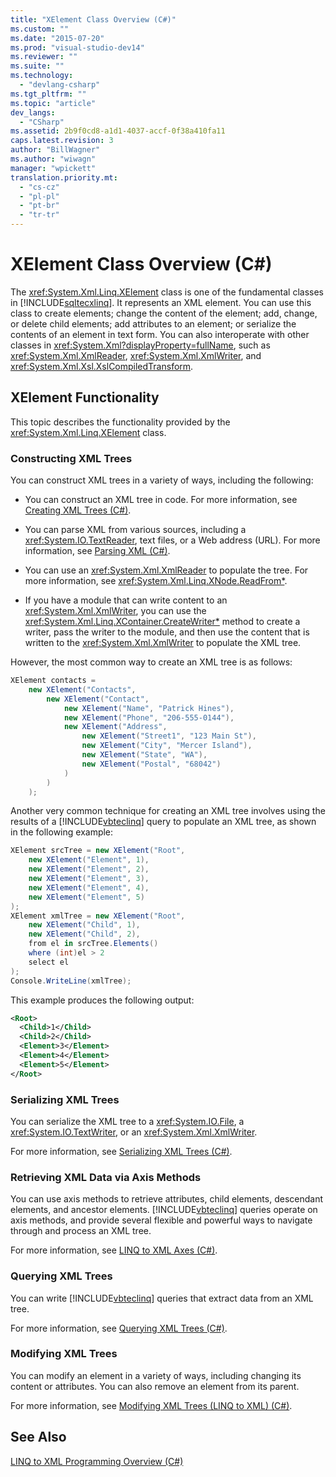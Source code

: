 ```yaml
---
title: "XElement Class Overview (C#)"
ms.custom: ""
ms.date: "2015-07-20"
ms.prod: "visual-studio-dev14"
ms.reviewer: ""
ms.suite: ""
ms.technology: 
  - "devlang-csharp"
ms.tgt_pltfrm: ""
ms.topic: "article"
dev_langs: 
  - "CSharp"
ms.assetid: 2b9f0cd8-a1d1-4037-accf-0f38a410fa11
caps.latest.revision: 3
author: "BillWagner"
ms.author: "wiwagn"
manager: "wpickett"
translation.priority.mt: 
  - "cs-cz"
  - "pl-pl"
  - "pt-br"
  - "tr-tr"
---
```

# XElement Class Overview (C#)
The <xref:System.Xml.Linq.XElement> class is one of the fundamental classes in [!INCLUDE[sqltecxlinq](../../../../csharp/programming-guide/concepts/linq/includes/sqltecxlinq_md.md)]. It represents an XML element. You can use this class to create elements; change the content of the element; add, change, or delete child elements; add attributes to an element; or serialize the contents of an element in text form. You can also interoperate with other classes in <xref:System.Xml?displayProperty=fullName>, such as <xref:System.Xml.XmlReader>, <xref:System.Xml.XmlWriter>, and <xref:System.Xml.Xsl.XslCompiledTransform>.  
  
## XElement Functionality  
 This topic describes the functionality provided by the <xref:System.Xml.Linq.XElement> class.  
  
### Constructing XML Trees  
 You can construct XML trees in a variety of ways, including the following:  
  
-   You can construct an XML tree in code. For more information, see [Creating XML Trees (C#)](../../../../csharp/programming-guide/concepts/linq/creating-xml-trees.md).  
  
-   You can parse XML from various sources, including a <xref:System.IO.TextReader>, text files, or a Web address (URL). For more information, see [Parsing XML (C#)](../../../../csharp/programming-guide/concepts/linq/parsing-xml.md).  
  
-   You can use an <xref:System.Xml.XmlReader> to populate the tree. For more information, see <xref:System.Xml.Linq.XNode.ReadFrom*>.  
  
-   If you have a module that can write content to an <xref:System.Xml.XmlWriter>, you can use the <xref:System.Xml.Linq.XContainer.CreateWriter*> method to create a writer, pass the writer to the module, and then use the content that is written to the <xref:System.Xml.XmlWriter> to populate the XML tree.  
  
 However, the most common way to create an XML tree is as follows:  
  
```c#  
XElement contacts =  
    new XElement("Contacts",  
        new XElement("Contact",  
            new XElement("Name", "Patrick Hines"),   
            new XElement("Phone", "206-555-0144"),  
            new XElement("Address",  
                new XElement("Street1", "123 Main St"),  
                new XElement("City", "Mercer Island"),  
                new XElement("State", "WA"),  
                new XElement("Postal", "68042")  
            )  
        )  
    );  
```  
  
 Another very common technique for creating an XML tree involves using the results of a [!INCLUDE[vbteclinq](../../../../csharp/includes/vbteclinq_md.md)] query to populate an XML tree, as shown in the following example:  
  
```c#  
XElement srcTree = new XElement("Root",  
    new XElement("Element", 1),  
    new XElement("Element", 2),  
    new XElement("Element", 3),  
    new XElement("Element", 4),  
    new XElement("Element", 5)  
);  
XElement xmlTree = new XElement("Root",  
    new XElement("Child", 1),  
    new XElement("Child", 2),  
    from el in srcTree.Elements()  
    where (int)el > 2  
    select el  
);  
Console.WriteLine(xmlTree);  
```  
  
 This example produces the following output:  
  
```xml  
<Root>  
  <Child>1</Child>  
  <Child>2</Child>  
  <Element>3</Element>  
  <Element>4</Element>  
  <Element>5</Element>  
</Root>  
```  
  
### Serializing XML Trees  
 You can serialize the XML tree to a <xref:System.IO.File>, a <xref:System.IO.TextWriter>, or an <xref:System.Xml.XmlWriter>.  
  
 For more information, see [Serializing XML Trees (C#)](../../../../csharp/programming-guide/concepts/linq/serializing-xml-trees.md).  
  
### Retrieving XML Data via Axis Methods  
 You can use axis methods to retrieve attributes, child elements, descendant elements, and ancestor elements. [!INCLUDE[vbteclinq](../../../../csharp/includes/vbteclinq_md.md)] queries operate on axis methods, and provide several flexible and powerful ways to navigate through and process an XML tree.  
  
 For more information, see [LINQ to XML Axes (C#)](../../../../csharp/programming-guide/concepts/linq/linq-to-xml-axes.md).  
  
### Querying XML Trees  
 You can write [!INCLUDE[vbteclinq](../../../../csharp/includes/vbteclinq_md.md)] queries that extract data from an XML tree.  
  
 For more information, see [Querying XML Trees (C#)](../../../../csharp/programming-guide/concepts/linq/querying-xml-trees.md).  
  
### Modifying XML Trees  
 You can modify an element in a variety of ways, including changing its content or attributes. You can also remove an element from its parent.  
  
 For more information, see [Modifying XML Trees (LINQ to XML) (C#)](../../../../csharp/programming-guide/concepts/linq/modifying-xml-trees-linq-to-xml.md).  
  
## See Also  
 [LINQ to XML Programming Overview (C#)](../../../../csharp/programming-guide/concepts/linq/linq-to-xml-programming-overview.md)